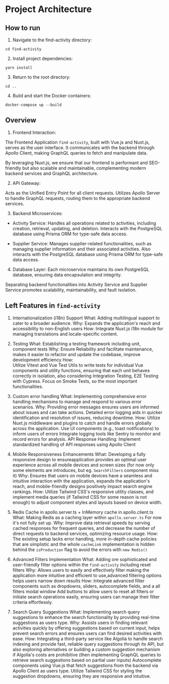 # Project Architecture

## How to run

1. Navigate to the find-activity directory:

`cd find-activity`

2. Install project dependencies:

`yarn install`

3. Return to the root directory:

`cd ..`

4. Build and start the Docker containers:

`docker-compose up --build`

## Overview

1. Frontend Interaction:

The Frontend Application `find-activity`, built with Vue.js and Nuxt.js, serves as the user interface.
It communicates with the backend through Apollo Client, making GraphQL queries to fetch and manipulate data.

By leveraging Nuxt.js, we ensure that our frontend is performant and SEO-friendly but also scalable and maintainable, complementing modern backend services and GraphQL architecture.

2. API Gateway:

Acts as the Unified Entry Point for all client requests.
Utilizes Apollo Server to handle GraphQL requests, routing them to the appropriate backend services.

3. Backend Microservices:

- Activity Service:
  Handles all operations related to activities, including creation, retrieval, updating, and deletion.
  Interacts with the PostgreSQL database using Prisma ORM for type-safe data access.

- Supplier Service:
  Manages supplier-related functionalities, such as managing supplier information and their associated activities.
  Also interacts with the PostgreSQL database using Prisma ORM for type-safe data access.

4. Database Layer:
   Each microservice maintains its own PostgreSQL database, ensuring data encapsulation and integrity.

Separating backend functionalities into Activity Service and Supplier Service promotes scalability, maintainability, and fault isolation.

## Left Features in `find-activity`

1. Internationalization (i18n) Support
   What:
   Adding multilingual support to cater to a broader audience.
   Why:
   Expands the application's reach and accessibility to non-English users
   How:
   Integrate Nuxt.js i18n module for managing translations and locale-specific content.

2. Testing
   What:
   Establishing a testing framework including unit, component tests
   Why:
   Ensure Reliability and facilitate maintenance, makes it easier to refactor and update the codebase, improve development efficiency
   How:  
   Utilize Vitest and Vue Test Utils to write tests for individual Vue components and utility functions, ensuring that each unit behaves correctly in isolation, also considering Integration Testing, E2E Testing with Cypress.
   Focus on Smoke Tests, so the most important functionalities.

3. Custom error handling
   What:
   Implementing comprehensive error handling mechanisms to manage and respond to various error scenarios.
   Why:
   Providing error messages ensures users are informed about issues and can take actions.
   Detailed error logging aids in quicker identification and resolution of issues, reducing downtime.
   How:
   Utilize Nuxt.js middleware and plugins to catch and handle errors globally across the application.
   Use UI components (e.g., toast notifications) to inform users of errors
   Integrate logging tools like Sentry to monitor and record errors for analysis.
   API Response Handling: Implement standardized handling of API responses using Apollo Client

4. Mobile Responsiveness Enhancements
   What:
   Developing a fully responsive design to ensureapplication provides an optimal user experience across all mobile devices and screen sizes (for now only some elements are introduces, but eg. `SearchFilters` component miss it)
   Why:
   Ensures that users on mobile devices have a seamless and intuitive interaction with the application, expands the application's reach, and mobile-friendly designs positively impact search engine rankings.
   How:
   Utilize Tailwind CSS's responsive utility classes, and implement media queries (if Tailwind CSS for some reason is not enough) to adjust component styles and layouts based on device width.

5. Redis Cache in apollo.server.ts + InMemory cache in apollo.client.ts
   What:
   Making Redis as a caching layer within `apollo.server.ts`
   For now it's not fully set up.
   Why:
   Improve data retrieval speeds by serving cached responses for frequent queries, and decrease the number of direct requests to backend services, optimizing resource usage.
   How:
   The existing setup lacks error handling, more in-depth cache policies that are simplistic and the whole `cacheLink` implementation is hidden behind the `isProduction` flag to avoid the errors with `new Redis()`

6. Advanced Filters Implementation
   What:
   Adding ore sophisticated and user-friendly filter options within the `find-activity` including reset filters
   Why:
   Allows users to easily and effectively filter making the application more intuitive and efficient to use,advanced filtering options helps users narrow down results
   How:
   Integrate advanced filter components such as dropdowns, sliders, autocomplete fields, and a all filters modal window Add buttons to allow users to reset all filters or initiate search operations easily, ensuring users can manage their filter criteria effortlessly.

7. Search Query Suggestions
   What:
   Implementing search query suggestions to enhance the search functionality by providing real-time suggestions as users type.
   Why:
   Assists users in finding relevant activities quickly by offering suggestions based on current input, helps prevent search errors and ensures users can find desired activities with ease.
   How:
   Integrating a third-party service like Algolia to handle search indexing and provide fast, reliable query suggestions through its API, but also exploring alternatives or building a custom suggestion mechanism if Algolia's costs are prohibitive (then implementing GraphQL queries to retrieve search suggestions based on partial user inputs)
   Autocomplete components using Vue.js that fetch suggestions from the backend via Apollo Client as users type.
   Utilize Tailwind CSS for styling the suggestion dropdowns, ensuring they are responsive and intuitive.
 
